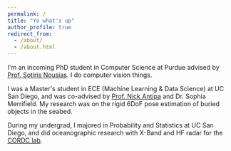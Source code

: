 ```yaml
---
permalink: /
title: "Yo what's up"
author_profile: true
redirect_from: 
  - /about/
  - /about.html
---
```


I'm an incoming PhD student in Computer Science at Purdue advised by [Prof. Sotiris Nousias](https://sotirisnousias.com/). I do computer vision things.

I was a Master's student in ECE (Machine Learning & Data Science) at UC San Diego, and was co-advised by [Prof. Nick Antipa](https://www.nickantipa.com/) and Dr. Sophia Merrifield. My research was on the rigid 6DoF pose estimation of buried objects in the seabed.

During my undergrad, I majored in Probability and Statistics at UC San Diego, and did oceanographic research with X-Band and HF radar for the [CORDC lab](https://cordc.ucsd.edu/).
